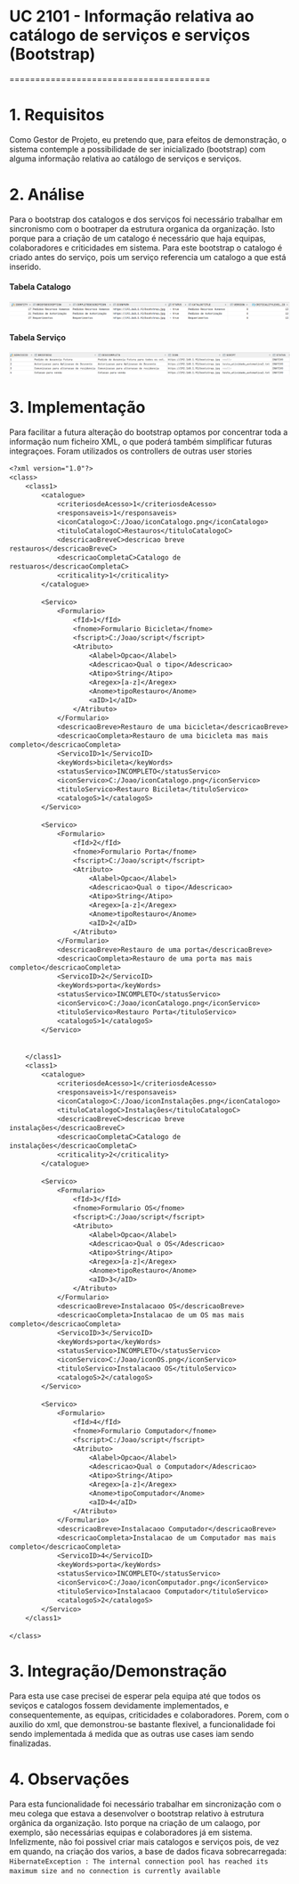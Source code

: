 # UC 2101 - Informação relativa ao catálogo de serviços e serviços (Bootstrap)
=======================================


# 1. Requisitos

Como Gestor de Projeto, eu pretendo que, para efeitos de demonstração, o sistema contemple a possibilidade de ser inicializado (bootstrap) com alguma informação relativa ao catálogo de serviços e serviços.

# 2. Análise

Para o bootstrap dos catalogos e dos serviços foi necessário trabalhar em sincronismo com o bootraper da estrutura organica da organização. Isto porque para a criação de um catalogo é necessário que haja equipas, colaboradores e criticidades em sistema. Para este bootstrap o catalogo é criado antes do serviço, pois um serviço referencia um catalogo a que está inserido.

#### Tabela Catalogo
![tabelaCatalogo](tabelaCatalogo.png)

#### Tabela Serviço
![tabelaServico](tabelaServico.png)

# 3. Implementação

Para facilitar a futura alteração do bootstrap optamos por concentrar toda a informação num ficheiro XML, o que poderá também simplificar futuras integraçoes. Foram utilizados os controllers de outras user stories

```
<?xml version="1.0"?>
<class>
    <class1>
        <catalogue>
            <criteriosdeAcesso>1</criteriosdeAcesso>
            <responsaveis>1</responsaveis>
            <iconCatalogo>C:/Joao/iconCatalogo.png</iconCatalogo>
            <tituloCatalogoC>Restauros</tituloCatalogoC>
            <descricaoBreveC>descricao breve restauros</descricaoBreveC>
            <descricaoCompletaC>Catalogo de restuaros</descricaoCompletaC>
            <criticality>1</criticality>
        </catalogue>

        <Servico>
            <Formulario>
                <fId>1</fId>
                <fnome>Formulario Bicicleta</fnome>
                <fscript>C:/Joao/script</fscript>
                <Atributo>
                    <Alabel>Opcao</Alabel>
                    <Adescricao>Qual o tipo</Adescricao>
                    <Atipo>String</Atipo>
                    <Aregex>[a-z]</Aregex>
                    <Anome>tipoRestauro</Anome>
                    <aID>1</aID>
                </Atributo>
            </Formulario>
            <descricaoBreve>Restauro de uma bicicleta</descricaoBreve>
            <descricaoCompleta>Restauro de uma bicicleta mas mais completo</descricaoCompleta>
            <ServicoID>1</ServicoID>
            <keyWords>bicileta</keyWords>
            <statusServico>INCOMPLETO</statusServico>
            <iconServico>C:/Joao/iconCatalogo.png</iconServico>
            <tituloServico>Restauro Bicileta</tituloServico>
            <catalogoS>1</catalogoS>
        </Servico>

        <Servico>
            <Formulario>
                <fId>2</fId>
                <fnome>Formulario Porta</fnome>
                <fscript>C:/Joao/script</fscript>
                <Atributo>
                    <Alabel>Opcao</Alabel>
                    <Adescricao>Qual o tipo</Adescricao>
                    <Atipo>String</Atipo>
                    <Aregex>[a-z]</Aregex>
                    <Anome>tipoRestauro</Anome>
                    <aID>2</aID>
                </Atributo>
            </Formulario>
            <descricaoBreve>Restauro de uma porta</descricaoBreve>
            <descricaoCompleta>Restauro de uma porta mas mais completo</descricaoCompleta>
            <ServicoID>2</ServicoID>
            <keyWords>porta</keyWords>
            <statusServico>INCOMPLETO</statusServico>
            <iconServico>C:/Joao/iconCatalogo.png</iconServico>
            <tituloServico>Restauro Porta</tituloServico>
            <catalogoS>1</catalogoS>
        </Servico>


    </class1>
    <class1>
        <catalogue>
            <criteriosdeAcesso>1</criteriosdeAcesso>
            <responsaveis>1</responsaveis>
            <iconCatalogo>C:/Joao/iconInstalações.png</iconCatalogo>
            <tituloCatalogoC>Instalações</tituloCatalogoC>
            <descricaoBreveC>descricao breve instalações</descricaoBreveC>
            <descricaoCompletaC>Catalogo de instalações</descricaoCompletaC>
            <criticality>2</criticality>
        </catalogue>

        <Servico>
            <Formulario>
                <fId>3</fId>
                <fnome>Formulario OS</fnome>
                <fscript>C:/Joao/script</fscript>
                <Atributo>
                    <Alabel>Opcao</Alabel>
                    <Adescricao>Qual o OS</Adescricao>
                    <Atipo>String</Atipo>
                    <Aregex>[a-z]</Aregex>
                    <Anome>tipoRestauro</Anome>
                    <aID>3</aID>
                </Atributo>
            </Formulario>
            <descricaoBreve>Instalacaoo OS</descricaoBreve>
            <descricaoCompleta>Instalacao de um OS mas mais completo</descricaoCompleta>
            <ServicoID>3</ServicoID>
            <keyWords>porta</keyWords>
            <statusServico>INCOMPLETO</statusServico>
            <iconServico>C:/Joao/iconOS.png</iconServico>
            <tituloServico>Instalacaoo OS</tituloServico>
            <catalogoS>2</catalogoS>
        </Servico>

        <Servico>
            <Formulario>
                <fId>4</fId>
                <fnome>Formulario Computador</fnome>
                <fscript>C:/Joao/script</fscript>
                <Atributo>
                    <Alabel>Opcao</Alabel>
                    <Adescricao>Qual o Computador</Adescricao>
                    <Atipo>String</Atipo>
                    <Aregex>[a-z]</Aregex>
                    <Anome>tipoComputador</Anome>
                    <aID>4</aID>
                </Atributo>
            </Formulario>
            <descricaoBreve>Instalacaoo Computador</descricaoBreve>
            <descricaoCompleta>Instalacao de um Computador mas mais completo</descricaoCompleta>
            <ServicoID>4</ServicoID>
            <keyWords>porta</keyWords>
            <statusServico>INCOMPLETO</statusServico>
            <iconServico>C:/Joao/iconComputador.png</iconServico>
            <tituloServico>Instalacaoo Computador</tituloServico>
            <catalogoS>2</catalogoS>
        </Servico>
    </class1>

</class>
```

# 3. Integração/Demonstração

Para esta use case precisei de esperar pela equipa até que todos os seviços e catalogos fossem devidamente implementados, e consequentemente, as equipas, criticidades e colaboradores. Porem, com o auxilio do xml, que demonstrou-se bastante flexivel, a funcionalidade foi sendo implementada á medida que as outras use cases iam sendo finalizadas.

# 4. Observações

Para esta funcionalidade foi necessário trabalhar em sincronização com o meu colega que estava a desenvolver o bootstrap relativo à estrutura orgânica da organização. Isto porque na criação de um calaogo, por exemplo, são necessárias equipas e colaboradores já em sistema. Infelizmente, não foi possivel criar mais catalogos e serviços pois, de vez em quando, na criação dos varios, a base de dados ficava sobrecarregada:  ```HibernateException : The internal connection pool has reached its maximum size and no connection is currently available```



